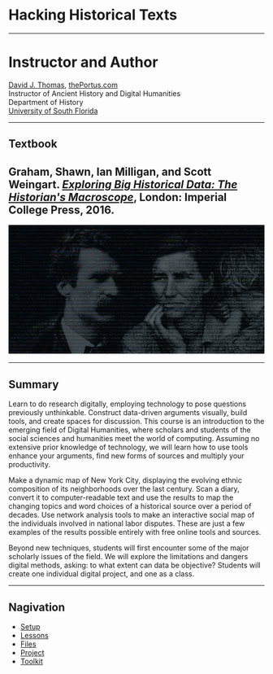 # Hacking Historical Texts

---

# Instructor and Author

[David J. Thomas](mailto:dave.a.base@gmail.com), [thePortus.com](http://thePortus.com)<br />
Instructor of Ancient History and Digital Humanities<br />
Department of History<br />
[University of South Florida](https://github.com/usf-portal)

---

## Textbook

Graham, Shawn, Ian Milligan, and Scott Weingart. *[Exploring Big Historical Data: The Historian's Macroscope](https://www.amazon.com/Exploring-Big-Historical-Data-Historians/dp/1783266376)*, London: Imperial College Press, 2016.
---

![Title Image](assets/intro-image.png)

---

## Summary

Learn to do research digitally, employing technology to pose questions previously unthinkable. Construct data-driven arguments visually, build tools, and create spaces for discussion. This course is an introduction to the emerging field of Digital Humanities, where scholars and students of the social sciences and humanities meet the world of computing. Assuming no extensive prior knowledge of technology, we will learn how to use tools enhance your arguments, find new forms of sources and multiply your productivity.

Make a dynamic map of New York City, displaying the evolving ethnic composition of its neighborhoods over the last century. Scan a diary, convert it to computer-readable text and use the results to map the changing topics and word choices of a historical source over a period of decades. Use network analysis tools to make an interactive social map of the individuals involved in national labor disputes. These are just a few examples of the results possible entirely with free online tools and sources.

Beyond new techniques, students will first encounter some of the major scholarly issues of the field. We will explore the limitations and dangers digital methods, asking: to what extent can data be objective? Students will create one individual digital project, and one as a class.

---

## Nagivation

* [Setup](pages/setup.md)
* [Lessons](pages/lessons.md)
* [Files](pages/files.md)
* [Project](pages/project.md)
* [Toolkit](pages/toolkit.md)
